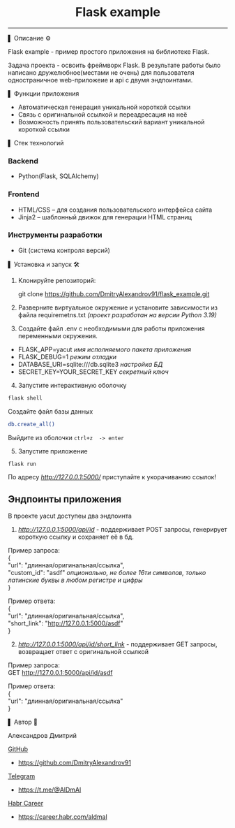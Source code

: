 <div align="center">
<h1> Flask example </h1>
</div>

---
▌ Описание ⚙️

Flask example - пример простого приложения на библиотеке Flask.

Задача проекта - освоить фреймворк Flask. 
В результате работы было написано дружелюбное(местами не очень) для пользователя одностраничное web-приложеие и api с двумя эндпоинтами. 

▌ Функции приложения

- Автоматическая генерация уникальной короткой ссылки
- Связь с оригинальной ссылкой и переадресация на неё
- Возможность принять пользовательский вариант уникальной короткой ссылки

▌ Стек технологий

### Backend

- Python(Flask, SQLAlchemy)

### Frontend

- HTML/CSS – для создания пользовательского интерфейса сайта
- Jinja2 – шаблонный движок для генерации HTML страниц

### Инструменты разработки
- Git (система контроля версий)

▌ Установка и запуск 🛠️

1. Клонируйте репозиторий:

   git clone https://github.com/DmitryAlexandrov91/flask_example.git

2. Разверните виртуальное окружение и установите зависимости из файла requiremetns.txt *(проект разработан на версии Python 3.19)*

3. Создайте файл .env с необходимыми для работы приложения переменными окружения.

- FLASK_APP=yacut  *имя исполняемого пакета приложения*
- FLASK_DEBUG=1   *режим отладки*
- DATABASE_URI=sqlite:///db.sqlite3   *настройка БД*
- SECRET_KEY=YOUR_SECRET_KEY      *секретный ключ*

4. Запустите интерактивную оболочку  
```bash
flask shell
```

Cоздайте файл базы данных  
```bash
db.create_all()
```

Выйдите из оболочки `ctrl+z  -> enter`

5. Запустите приложение
```bash
flask run
```

По адресу  *http://127.0.0.1:5000/* приступайте к укорачиванию ссылок!


## Эндпоинты приложения

В проекте yacut доступеы два эндпоинта

1. *http://127.0.0.1:5000/api/id*   - поддерживает POST запросы, генерирует короткую ссылку и сохраняет её в бд.

Пример запроса:  
{  
   "url": "длинная/оригинальная/ссылка",  
   "custom_id": "asdf"    *опционально, не более 16ти символов, только латинские буквы в любом регистре и цифры*  
}  

Пример ответа:  
{  
   "url": "длинная/оригинальная/ссылка",  
   "short_link": "http://127.0.0.1:5000/asdf"    
}  

2. *http://127.0.0.1:5000/api/id/short_link* - поддерживает GET запросы, возвращает ответ с оригинальной ссылкой

Пример запроса:  
GET http://127.0.0.1:5000/api/id/asdf  

Пример ответа:  
{  
   "url": "длинная/оригинальная/ссылка"  
}  


▌ Автор 📝

Александров Дмитрий

<u>GitHub</u>
- https://github.com/DmitryAlexandrov91

<u>Telegram</u>
- https://t.me/@AlDmAl

<u>Habr Career</u>
- https://career.habr.com/aldmal



